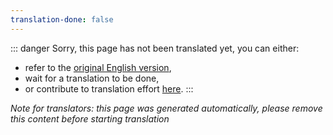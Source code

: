 ```yaml
---
translation-done: false
---
```

::: danger
Sorry, this page has not been translated yet, you can either:
- refer to the [original English version](<..\health-and-safety.md>),
- wait for a translation to be done,
- or contribute to translation effort [here](https://github.com/bsmg/wiki).
:::

_Note for translators: this page was generated automatically, please remove this content before starting translation_
